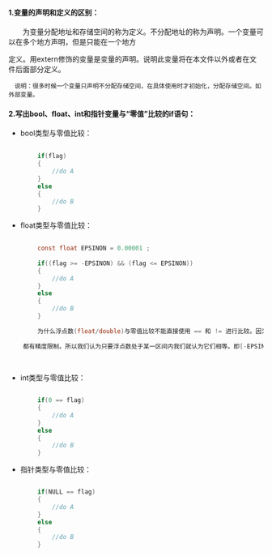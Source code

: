 #### 1.变量的声明和定义的区别：

　　为变量分配地址和存储空间的称为定义。不分配地址的称为声明。一个变量可以在多个地方声明，但是只能在一个地方


定义。用extern修饰的变量是变量的声明。说明此变量将在本文件以外或者在文件后面部分定义。
  
	　说明：很多时候一个变量只声明不分配存储空间，在具体使用时才初始化，分配存储空间。如外部变量。



#### 2.写出bool、float、int和指针变量与“零值”比较的if语句：

* bool类型与零值比较：

```c
	
		if(flag)
		{
			//do A
		}
		else
		{
			//do B
		}

```

* float类型与零值比较：

```c
	
		const float EPSINON = 0.00001 ;
		
		if((flag >= -EPSINON) && (flag <= EPSINON))
		{
			//do A
		}
		else
		{
			//do B
		}
		
		为什么浮点数(float/double)与零值比较不能直接使用 == 和 != 进行比较。因为计算机处理浮点数是有误差的，
	
	都有精度限制。所以我们认为只要浮点数处于某一区间内我们就认为它们相等。即[-EPSINON, EPSINON]。
	
	
```

* int类型与零值比较：

```c

		if(0 == flag)
		{
			//do A
		}
		else
		{
			//do B
		}

```

* 指针类型与零值比较：


```c

		if(NULL == flag)
		{
			//do A
		}
		else
		{
			//do B
		}
	
```









